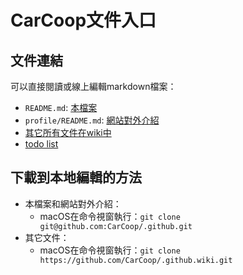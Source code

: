 # CarCoop文件入口

## 文件連結

可以直接閱讀或線上編輯markdown檔案：

- `README.md`: [本檔案](https://github.com/CarCoop/.github)
- `profile/README.md`: [網站對外介紹](https://github.com/CarCoop?view_as=public)
- [其它所有文件在wiki中](https://github.com/CarCoop/.github/wiki)
- [todo list](https://github.com/orgs/CarCoop/projects/1)

## 下載到本地編輯的方法

- 本檔案和網站對外介紹：
  - macOS在命令視窗執行：`git clone git@github.com:CarCoop/.github.git`
- 其它文件：
  - macOS在命令視窗執行：`git clone https://github.com/CarCoop/.github.wiki.git`
